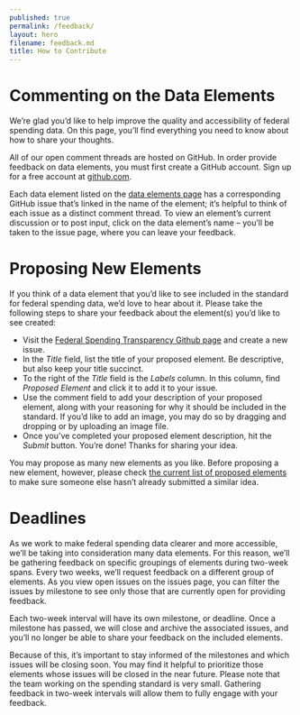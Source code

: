 ```yaml
---
published: true
permalink: /feedback/
layout: hero
filename: feedback.md
title: How to Contribute
---
```



# Commenting on the Data Elements

We’re glad you’d like to help improve the quality and accessibility of federal spending data. On this page, you’ll find everything you need to know about how to share your thoughts.

All of our open comment threads are hosted on GitHub. In order provide feedback on data elements, you must first create a GitHub account. Sign up for a free account at [github.com](https://github.com/join).


Each data element listed on the [data elements page](/dataelements) has a corresponding GitHub issue that’s linked in the name of the element; it’s helpful to think of each issue as a distinct comment thread. To view an element’s current discussion or to post input, click on the data element’s name – you’ll be taken to the issue page, where you can leave your feedback.


# Proposing New Elements

If you think of a data element that you’d like to see included in the standard for federal spending data, we’d love to hear about it. Please take the following steps to share your feedback about the element(s) you’d like to see created:


- Visit the [Federal Spending Transparency Github page](https://github.com/kaitlin/fedspendingtransparency/issues/new) and create a new issue.
- In the *Title* field, list the title of your proposed element. Be descriptive, but also keep your title succinct.
- To the right of the *Title* field is the *Labels* column. In this column, find *Proposed Element* and click it to add it to your issue.
- Use the comment field to add your description of your proposed element, along with your reasoning for why it should be included in the standard. If you’d like to add an image, you may do so by dragging and dropping or by uploading an image file.
- Once you’ve completed your proposed element description, hit the *Submit* button. You’re done! Thanks for sharing your idea.

You may propose as many new elements as you like. Before proposing a new element, however, please check [the current list of proposed elements](https://github.com/kaitlin/fedspendingtransparency/labels/proposed%20element) to make sure someone else hasn’t already submitted a similar idea.


# Deadlines

As we work to make federal spending data clearer and more accessible, we’ll be taking into consideration many data elements. For this reason, we’ll be gathering feedback on specific groupings of elements during two-week spans. Every two weeks, we’ll request feedback on a different group of elements. As you view open issues on the issues page, you can filter the issues by milestone to see only those that are currently open for providing feedback.

Each two-week interval will have its own milestone, or deadline. Once a milestone has passed, we will close and archive the associated issues, and you’ll no longer be able to share your feedback on the included elements.

Because of this, it’s important to stay informed of the milestones and which issues will be closing soon. You may find it helpful to prioritize those elements whose issues will be closed in the near future. Please note that the team working on the spending standard is very small. Gathering feedback in two-week intervals will allow them to fully engage with your feedback.
